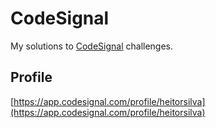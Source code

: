# CodeSignal

My solutions to [CodeSignal](https://codesignal.com/) challenges.

## Profile

[https://app.codesignal.com/profile/heitorsilva](https://app.codesignal.com/profile/heitorsilva)

